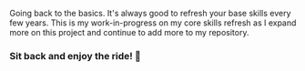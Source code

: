 Going back to the basics. It's always good to refresh your base skills every few years. This is my work-in-progress on my core skills refresh as I expand more on this project and continue to add more to my repository. 
<br/>
### Sit back and enjoy the ride! 🚀
